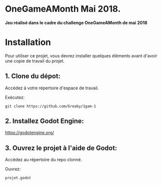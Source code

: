 # OneGameAMonth Mai 2018.
#### Jeu réalisé dans le cadre du challenge OneGameAMonth de mai 2018


# Installation
Pour utiliser ce projet, vous devrez installer quelques éléments avant d'avoir une copie de travail du projet.

## 1. Clone du dépot:

Accédez à votre répertoire d'espace de travail.

Exécutez:

```git clone https://github.com/Greaby/1gam-1```

## 2. Installez Godot Engine:

https://godotengine.org/


## 3. Ouvrez le projet à l'aide de Godot:

Accédez au répertoire du repo clonné.

Ouvrez:

```projet.godot```
